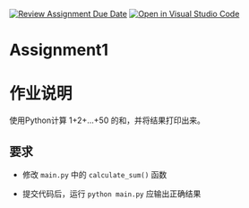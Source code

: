 [![Review Assignment Due Date](https://classroom.github.com/assets/deadline-readme-button-22041afd0340ce965d47ae6ef1cefeee28c7c493a6346c4f15d667ab976d596c.svg)](https://classroom.github.com/a/wAvnOVm2)
[![Open in Visual Studio Code](https://classroom.github.com/assets/open-in-vscode-2e0aaae1b6195c2367325f4f02e2d04e9abb55f0b24a779b69b11b9e10269abc.svg)](https://classroom.github.com/online_ide?assignment_repo_id=18266529&assignment_repo_type=AssignmentRepo)
# Assignment1

# 作业说明

使用Python计算 1+2+...+50 的和，并将结果打印出来。

## 要求

- 修改 `main.py` 中的 `calculate_sum()` 函数

- 提交代码后，运行 `python main.py` 应输出正确结果
